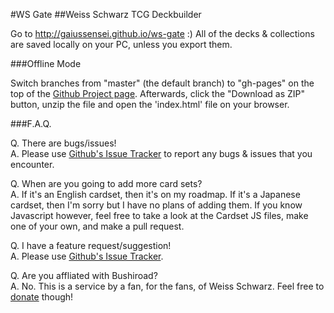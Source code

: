 #WS Gate 
##Weiss Schwarz TCG Deckbuilder

Go to http://gaiussensei.github.io/ws-gate :) All of the decks & collections are saved locally on your PC, unless you export them.  

###Offline Mode

Switch branches from "master" (the default branch) to "gh-pages" on the top of the [Github Project page](https://github.com/GaiusSensei/ws-gate). Afterwards, click the "Download as ZIP" button, unzip the file and open the 'index.html' file on your browser.  

###F.A.Q.

Q. There are bugs/issues!   
A. Please use [Github's Issue Tracker](https://github.com/GaiusSensei/ws-gate/issues) to report any bugs & issues that you encounter.  

Q. When are you going to add more card sets?  
A. If it's an English cardset, then it's on my roadmap. If it's a Japanese cardset, then I'm sorry but I have no plans of adding them. If you know  Javascript however, feel free to take a look at the Cardset JS files, make one of your own, and make a pull request.  

Q. I have a feature request/suggestion!  
A. Please use [Github's Issue Tracker](https://github.com/GaiusSensei/ws-gate/issues).  

Q. Are you affliated with Bushiroad?  
A. No. This is a service by a fan, for the fans, of Weiss Schwarz. Feel free to [donate](https://www.paypal.com/cgi-bin/webscr?cmd=_s-xclick&hosted_button_id=JS4932R7F2CWL) though!